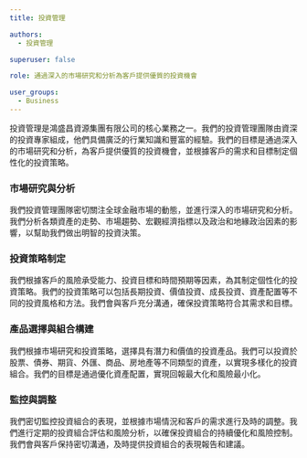 ```yaml
---
title: 投資管理

authors:
  - 投資管理

superuser: false

role: 通過深入的市場研究和分析為客戶提供優質的投資機會

user_groups:
  - Business
---
```


投資管理是鴻盛昌資源集團有限公司的核心業務之一。我們的投資管理團隊由資深的投資專家組成，他們具備廣泛的行業知識和豐富的經驗。我們的目標是通過深入的市場研究和分析，為客戶提供優質的投資機會，並根據客戶的需求和目標制定個性化的投資策略。

### 市場研究與分析

我們投資管理團隊密切關注全球金融市場的動態，並進行深入的市場研究和分析。我們分析各類資產的走勢、市場趨勢、宏觀經濟指標以及政治和地緣政治因素的影響，以幫助我們做出明智的投資決策。

### 投資策略制定

我們根據客戶的風險承受能力、投資目標和時間預期等因素，為其制定個性化的投資策略。我們的投資策略可以包括長期投資、價值投資、成長投資、資產配置等不同的投資風格和方法。我們會與客戶充分溝通，確保投資策略符合其需求和目標。

### 產品選擇與組合構建

我們根據市場研究和投資策略，選擇具有潛力和價值的投資產品。我們可以投資於股票、債券、期貨、外匯、商品、房地產等不同類型的資產，以實現多樣化的投資組合。我們的目標是通過優化資產配置，實現回報最大化和風險最小化。

### 監控與調整
我們密切監控投資組合的表現，並根據市場情況和客戶的需求進行及時的調整。我們進行定期的投資組合評估和風險分析，以確保投資組合的持續優化和風險控制。我們會與客戶保持密切溝通，及時提供投資組合的表現報告和建議。